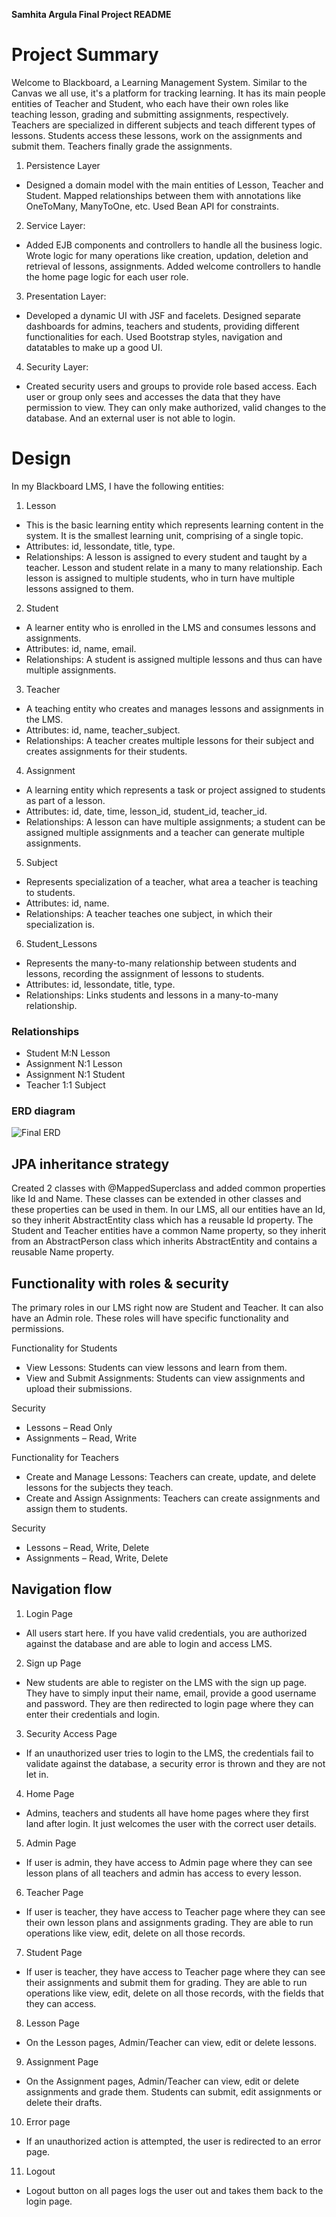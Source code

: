 **Samhita Argula Final Project README**

# Project Summary
Welcome to Blackboard, a Learning Management System. Similar to the Canvas we all use, it's a platform for tracking learning. It has its main people entities of Teacher and Student, who each have their own roles like teaching lesson, grading and submitting assignments, respectively. Teachers are specialized in different subjects and teach different types of lessons. Students access these lessons, work on the assignments and submit them. Teachers finally grade the assignments.

1. Persistence Layer
- Designed a domain model with the main entities of Lesson, Teacher and Student. Mapped relationships between them with annotations like OneToMany, ManyToOne, etc. Used Bean API for constraints.
2. Service Layer:
- Added EJB components and controllers to handle all the business logic. Wrote logic for many operations like creation, updation, deletion and retrieval of lessons, assignments. Added welcome controllers to handle the home page logic for each user role.
3. Presentation Layer:
- Developed a dynamic UI with JSF and facelets. Designed separate dashboards for admins, teachers and students, providing different functionalities for each. Used Bootstrap styles, navigation and datatables to make up a good UI.
4. Security Layer:
- Created security users and groups to provide role based access. Each user or group only sees and accesses the data that they have permission to view. They can only make authorized, valid changes to the database. And an external user is not able to login.

# Design
In my Blackboard LMS, I have the following entities:
1.	Lesson
* This is the basic learning entity which represents learning content in the system. It is the smallest learning unit, comprising of a single topic.
* Attributes: id, lessondate, title, type.
* Relationships: A lesson is assigned to every student and taught by a teacher. Lesson and student relate in a many to many relationship. Each lesson is assigned to multiple students, who in turn have multiple lessons assigned to them.

2.	Student
* A learner entity who is enrolled in the LMS and consumes lessons and assignments.
* Attributes: id, name, email.
* Relationships: A student is assigned multiple lessons and thus can have multiple assignments.

3.	Teacher
* A teaching entity who creates and manages lessons and assignments in the LMS.
* Attributes: id, name, teacher_subject.
* Relationships: A teacher creates multiple lessons for their subject and creates assignments for their students.

4.	Assignment
* A learning entity which represents a task or project assigned to students as part of a lesson.
* Attributes: id, date, time, lesson_id, student_id, teacher_id.
* Relationships: A lesson can have multiple assignments; a student can be assigned multiple assignments and a teacher can generate multiple assignments.

5.	Subject
* Represents specialization of a teacher, what area a teacher is teaching to students.
* Attributes: id, name.
* Relationships: A teacher teaches one subject, in which their specialization is.

6.	Student_Lessons
* Represents the many-to-many relationship between students and lessons, recording the assignment of lessons to students.
* Attributes: id, lessondate, title, type.
* Relationships: Links students and lessons in a many-to-many relationship.

### Relationships
* Student M:N Lesson
* Assignment N:1 Lesson
* Assignment N:1 Student
* Teacher 1:1 Subject

### ERD diagram
![Final ERD](https://github.com/user-attachments/assets/b20a91f2-6dd1-4056-9f9c-a962b17f006b)


## JPA inheritance strategy
Created 2 classes with @MappedSuperclass and added common properties like Id and Name. These classes can be extended in other classes and these properties can be used in them.
In our LMS, all our entities have an Id, so they inherit AbstractEntity class which has a reusable Id property. The Student and Teacher entities have a common Name property, so they inherit from an AbstractPerson class which inherits AbstractEntity and contains a reusable Name property.

## Functionality with roles & security

The primary roles in our LMS right now are Student and Teacher. It can also have an Admin role. These roles will have specific functionality and permissions.

Functionality for Students
* View Lessons: Students can view lessons and learn from them.
* View and Submit Assignments: Students can view assignments and upload their submissions.

Security
* Lessons – Read Only
* Assignments – Read, Write

Functionality for Teachers
* Create and Manage Lessons: Teachers can create, update, and delete lessons for the subjects they teach.
* Create and Assign Assignments: Teachers can create assignments and assign them to students.

Security
* Lessons – Read, Write, Delete
* Assignments – Read, Write, Delete

## Navigation flow
1. Login Page
- All users start here. If you have valid credentials, you are authorized against the database and are able to login and access LMS.

2. Sign up Page
- New students are able to register on the LMS with the sign up page. They have to simply input their name, email, provide a good username and password. They are then redirected to login page where they can enter their credentials and login.

3. Security Access Page
- If an unauthorized user tries to login to the LMS, the credentials fail to validate against the database, a security error is thrown and they are not let in.

4. Home Page
- Admins, teachers and students all have home pages where they first land after login. It just welcomes the user with the correct user details.

5. Admin Page
- If user is admin, they have access to Admin page where they can see lesson plans of all teachers and admin has access to every lesson.

6. Teacher Page
- If user is teacher, they have access to Teacher page where they can see their own lesson plans and assignments grading. They are able to run operations like view, edit, delete on all those records.

7. Student Page
- If user is teacher, they have access to Teacher page where they can see their assignments and submit them for grading. They are able to run operations like view, edit, delete on all those records, with the fields that they can access.

8. Lesson Page
- On the Lesson pages, Admin/Teacher can view, edit or delete lessons.

9. Assignment Page
- On the Assignment pages, Admin/Teacher can view, edit or delete assignments and grade them. Students can submit, edit assignments or delete their drafts.

10. Error page
- If an unauthorized action is attempted, the user is redirected to an error page.

11. Logout
- Logout button on all pages logs the user out and takes them back to the login page.
